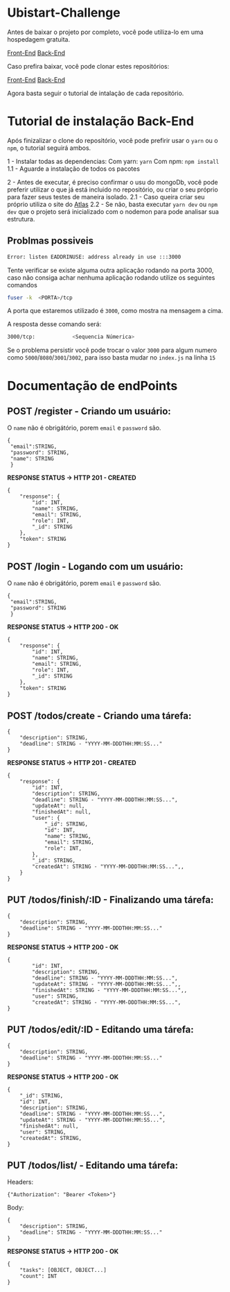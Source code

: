 # Ubistart-Challenge

Antes de baixar o projeto por completo, você pode utiliza-lo em uma hospedagem gratuita.

[Front-End](https://ubistart-front.vercel.app/)
[Back-End](https://ubistart-node-mongodb.herokuapp.com/)

Caso prefira baixar, você pode clonar estes repositórios:

[Front-End](https://github.com/LeandroLino/UbistartFront)
[Back-End](https://github.com/LeandroLino/Ubistart-Challenge)

Agora basta seguir o tutorial de intalação de cada repositório.

# Tutorial de instalação Back-End

Após finizalizar o clone do repositório, você pode prefirir usar o `yarn` ou o `npm`, o tutorial seguirá ambos.

1 - Instalar todas as dependencias:
    Com yarn: 
    `yarn`
     Com npm: 
    `npm install`
    1.1 - Aguarde a instalação de todos os pacotes

2 - Antes de executar, é preciso confirmar o usu do mongoDb, você pode preferir utilizar o que já está incluido no repositório, 
ou criar o seu próprio para fazer seus testes de maneira isolado.
 2.1 - Caso queira criar seu próprio utiliza o site do [Atlas](https://cloud.mongodb.com/)
 2.2 - Se não, basta executar `yarn dev` ou `npm dev` que o projeto será inicializado com o nodemon para pode analisar sua estrutura.
 
 ## Problmas possiveis

```bash
Error: listen EADDRINUSE: address already in use :::3000
```

Tente verificar se existe alguma outra aplicação rodando na porta 3000, caso não consiga achar nenhuma
aplicação rodando utilize os seguintes comandos

```bash
fuser -k  <PORTA>/tcp
```
A porta que estaremos utilizado é `3000`, como mostra na mensagem a cima.

A resposta desse comando será:

```bash
3000/tcp:            <Sequencia Númerica>
```
Se o problema persistir você pode trocar o valor `3000` para algum numero como `5000`/`8080`/`3001`/`3002`, para isso basta mudar no `index.js` na linha `15`


# Documentação de endPoints

## POST /register - Criando um usuário:
O `name` não é obrigátório, porem `email` e `password` são.
```
{
 "email":STRING,
 "password": STRING,
 "name": STRING
 }
```
**RESPONSE STATUS -> HTTP 201 - CREATED**
```
{
	"response": {
		"id": INT,
		"name": STRING,
		"email": STRING,
		"role": INT,
		"_id": STRING
	},
	"token": STRING
}
```

## POST /login - Logando com um usuário:
O `name` não é obrigátório, porem `email` e `password` são.
```
{
 "email":STRING,
 "password": STRING
 }
```
**RESPONSE STATUS -> HTTP 200 - OK**
```
{
	"response": {
		"id": INT,
		"name": STRING,
		"email": STRING,
		"role": INT,
		"_id": STRING
	},
	"token": STRING
}
```

## POST /todos/create - Criando uma tárefa:

```
{
	"description": STRING,
	"deadline": STRING - "YYYY-MM-DDDTHH:MM:SS..."
}
```

**RESPONSE STATUS -> HTTP 201 - CREATED**

```
{
	"response": {
		"id": INT,
		"description": STRING,
		"deadline": STRING - "YYYY-MM-DDDTHH:MM:SS...",
		"updateAt": null,
		"finishedAt": null,
		"user": {
			"_id": STRING,
			"id": INT,
			"name": STRING,
			"email": STRING,
			"role": INT,
		},
		"_id": STRING,
		"createdAt": STRING - "YYYY-MM-DDDTHH:MM:SS...",,
	}
}
```


## PUT /todos/finish/:ID - Finalizando uma tárefa:

```
{
	"description": STRING,
	"deadline": STRING - "YYYY-MM-DDDTHH:MM:SS..."
}
```

**RESPONSE STATUS -> HTTP 200 - OK**

```
{
		"id": INT,
		"description": STRING,
		"deadline": STRING - "YYYY-MM-DDDTHH:MM:SS...",
		"updateAt": STRING - "YYYY-MM-DDDTHH:MM:SS...",,
		"finishedAt": STRING - "YYYY-MM-DDDTHH:MM:SS...",,
		"user": STRING,
		"createdAt": STRING - "YYYY-MM-DDDTHH:MM:SS...",
}
```

## PUT /todos/edit/:ID - Editando uma tárefa:

```
{
	"description": STRING,
	"deadline": STRING - "YYYY-MM-DDDTHH:MM:SS..."
}
```

**RESPONSE STATUS -> HTTP 200 - OK**

```
{
	"_id": STRING,
	"id": INT,
	"description": STRING,
	"deadline": STRING - "YYYY-MM-DDDTHH:MM:SS...",
	"updateAt": STRING - "YYYY-MM-DDDTHH:MM:SS...",
	"finishedAt": null,
	"user": STRING,
	"createdAt": STRING,
}
```


## PUT /todos/list/ - Editando uma tárefa:

Headers:
```
{"Authorization": "Bearer <Token>"}
```

Body:

```
{
	"description": STRING,
	"deadline": STRING - "YYYY-MM-DDDTHH:MM:SS..."
}
```

**RESPONSE STATUS -> HTTP 200 - OK**

```
{
	"tasks": [OBJECT, OBJECT...]
	"count": INT
}
```


